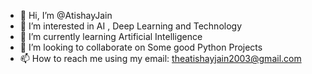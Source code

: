 - 👋 Hi, I’m @AtishayJain
- 👀 I’m interested in AI , Deep Learning and Technology
- 🌱 I’m currently learning Artificial Intelligence
- 💞️ I’m looking to collaborate on Some good Python Projects
- 📫 How to reach me using my email: theatishayjain2003@gmail.com

<!---
AtishayJain2102003/AtishayJain2102003 is a ✨ special ✨ repository because its `README.md` (this file) appears on your GitHub profile.
You can click the Preview link to take a look at your changes.
--->
